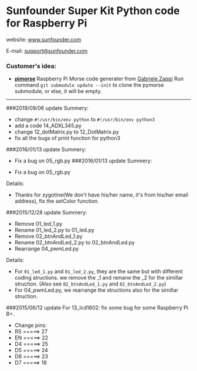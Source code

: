 # Sunfounder Super Kit Python code for Raspberry Pi

website:
	www.sunfounder.com

E-mail:
	support@sunfounder.com

### Customer's idea:
 - [**pimorse**](https://github.com/gabolander/pimorse) Raspberry Pi Morse code generater from [Gabriele Zappi](https://github.com/gabolander) Run command `git submodule update --init` to clone the pymorse submodule, or else, it will be empty.

----------
###2019/09/06 update
Summery:

- change `#!/usr/bin/env python` to `#!/usr/bin/env python3`
- add a code 14_ADXL345.py
- change 12_dotMatrix.py to 12_DotMatrix.py
- fix all the bugs of print function for python3

###2016/01/13 update
Summery:

- Fix a bug on 05_rgb.py
###2016/01/13 update
Summery:

- Fix a bug on 05_rgb.py

Details:
- Thanks for zygotine(We don't have his/her name, it's from his/her email address), fix the setColor function.


###2015/12/28 update
Summery:

- Remove 01_led_1.py
- Rename 01_led_2.py to 01_led.py
- Remove 02_btnAndLed_1.py
- Rename 02_btnAndLed_2.py to 02_btnAndLed.py
- Rearrange 04_pwmLed.py

Details:
- For `01_led_1.py` and `01_led_2.py`, they are the same but with different coding structions. we remove the _1 and remane the _2 for the simillar struction. (Also see `02_btnAndLed_1.py` and `02_btnAndLed_2.py`)
- For 04_pwmLed.py, we rearrange the structions also for the simillar struction.

###2015/06/12 update
For 13_lcd1602: fix some bug for some Raspberry Pi B+.
- Change pins:
 - RS =====> 27
 - EN =====> 22
 - D4 =====> 25
 - D5 =====> 24
 - D6 =====> 23
 - D7 =====> 18
